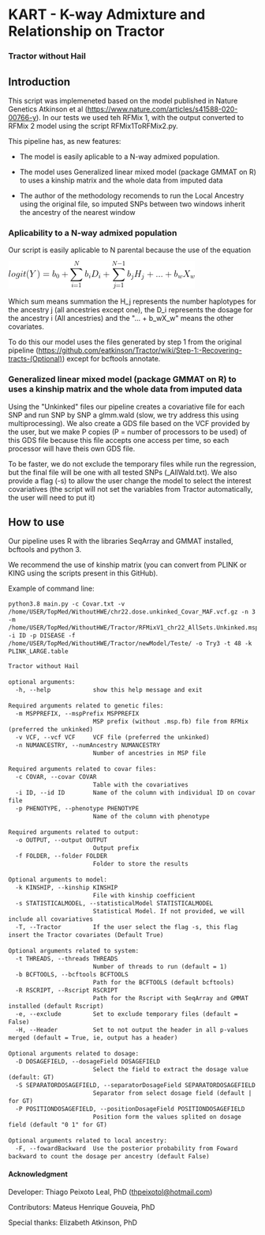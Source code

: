 # KART - K-way Admixture and Relationship on Tractor
### Tractor without Hail


## Introduction

This script was implemeneted based on the model published in Nature Genetics Atkinson et al (https://www.nature.com/articles/s41588-020-00766-y). In our tests we used teh RFMix 1, with the output converted to RFMix 2 model using the script RFMix1ToRFMix2.py.

This pipeline has, as new features: 

- The model is easily aplicable to a N-way admixed population. 

- The model uses Generalized linear mixed model (package GMMAT on R) to uses a kinship matrix and the whole data from imputed data

- The author of the methodology recomends to run the Local Ancestry using the original file, so imputed SNPs between two windows inherit the ancestry of the nearest window


### Aplicability to a N-way admixed population

Our script is easily aplicable to N parental because the use of the equation

![Equation](./Equations/CodeCogsEqn.png)

Which sum means summation the H_j represents the number haplotypes for the ancestry j (all ancestries except one), the D_i represents the dosage for the ancestry i (All ancestries) and the "... + b_wX_w" means the other covariates. 

To do this our model uses the files generated by step 1 from the original pipeline (https://github.com/eatkinson/Tractor/wiki/Step-1:-Recovering-tracts-(Optional)) except for bcftools annotate. 

### Generalized linear mixed model (package GMMAT on R) to uses a kinship matrix and the whole data from imputed data

Using the "Unkinked" files our pipeline creates a covariative file for each SNP and run SNP by SNP a glmm.wald (slow, we try address this using multiprocessing). We also create a GDS file based on the VCF provided by the user, but we make P copies (P = number of processors to be used) of this GDS file because this file accepts one access per time, so each processor will have theis own GDS file.

To be faster, we do not exclude the temporary files while run the regression, but the final file will be one with all tested SNPs (<outputPrefix>_AllWald.txt). We also provide a flag (-s) to allow the user change the model to select the interest covariatives (the script will not set  the variables from Tractor automatically, the user will need to put it)
  

## How to use

Our pipeline uses R with the libraries SeqArray and GMMAT installed, bcftools and python 3.

We recommend the use of kinship matrix (you can convert from PLINK or KING using the scripts present in this GitHub).

Example of command line:

```
python3.8 main.py -c Covar.txt -v /home/USER/TopMed/WithoutHWE/chr22.dose.unkinked_Covar_MAF.vcf.gz -n 3 -m /home/USER/TopMed/WithoutHWE/Tractor/RFMixV1_chr22_AllSets.Unkinked.msp.tsv -i ID -p DISEASE -f /home/USER/TopMed/WithoutHWE/Tractor/newModel/Teste/ -o Try3 -t 48 -k PLINK_LARGE.table
```

```
Tractor without Hail

optional arguments:
  -h, --help            show this help message and exit

Required arguments related to genetic files:
  -m MSPPREFIX, --mspPrefix MSPPREFIX
                        MSP prefix (without .msp.fb) file from RFMix (preferred the unkinked)
  -v VCF, --vcf VCF     VCF file (preferred the unkinked)
  -n NUMANCESTRY, --numAncestry NUMANCESTRY
                        Number of ancestries in MSP file

Required arguments related to covar files:
  -c COVAR, --covar COVAR
                        Table with the covariatives
  -i ID, --id ID        Name of the column with individual ID on covar file
  -p PHENOTYPE, --phenotype PHENOTYPE
                        Name of the column with phenotype

Required arguments related to output:
  -o OUTPUT, --output OUTPUT
                        Output prefix
  -f FOLDER, --folder FOLDER
                        Folder to store the results

Optional arguments to model:
  -k KINSHIP, --kinship KINSHIP
                        File with kinship coefficient
  -s STATISTICALMODEL, --statisticalModel STATISTICALMODEL
                        Statistical Model. If not provided, we will include all covariatives
  -T, --Tractor         If the user select the flag -s, this flag insert the Tractor covariates (Default True)

Optional arguments related to system:
  -t THREADS, --threads THREADS
                        Number of threads to run (default = 1)
  -b BCFTOOLS, --bcftools BCFTOOLS
                        Path for the BCFTOOLS (default bcftools)
  -R RSCRIPT, --Rscript RSCRIPT
                        Path for the Rscript with SeqArray and GMMAT installed (default Rscript)
  -e, --exclude         Set to exclude temporary files (default = False)
  -H, --Header          Set to not output the header in all p-values merged (default = True, ie, output has a header)

Optional arguments related to dosage:
  -D DOSAGEFIELD, --dosageField DOSAGEFIELD
                        Select the field to extract the dosage value (default: GT)
  -S SEPARATORDOSAGEFIELD, --separatorDosageField SEPARATORDOSAGEFIELD
                        Separator from select dosage field (default | for GT)
  -P POSITIONDOSAGEFIELD, --positionDosageField POSITIONDOSAGEFIELD
                        Position form the values splited on dosage field (default "0 1" for GT)

Optional arguments related to local ancestry:
  -F, --fowardBackward  Use the posterior probability from Foward backward to count the dosage per ancestry (default False)
```

 #### Acknowledgment
  
Developer: Thiago Peixoto Leal, PhD (thpeixotol@hotmail.com)

Contributors: Mateus Henrique Gouveia, PhD

Special thanks: Elizabeth Atkinson, PhD
